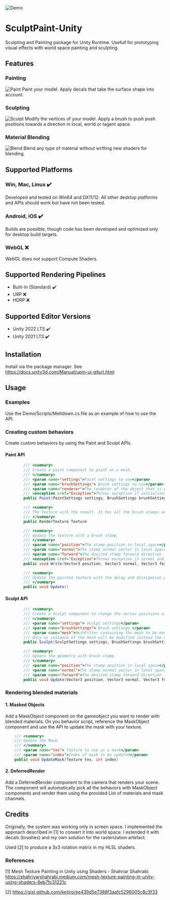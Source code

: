 ![Demo](Docs/LavaDemo.gif)
# SculptPaint-Unity
Sculpting and Painting package for Unity Runtime. Usefull for prototyping visual effects with world space painting and sculpting.

## Features
### **Painting**
![Paint](Docs/Stamp.png)
Paint your model. Apply decals that take the surface shape into account. 

### **Sculpting**
![Sculpt](Docs/Sculpt.png)
Modify the vertices of your model. Apply a brush to push push positions towards a direction in local, world or tagent space.

### **Material Blending**
![Blend](Docs/Blend.png)
Blend any type of material without writting new shaders for blending.

## Supported Platforms
### Win, Mac, Linux :heavy_check_mark: 
Developed and tested on Win64 and DX11/12. All other desktop platforms and APIs should work but have not been tested.

### Android, iOS ✔️
Builds are possible, though code has been developed and optimized only for desktop build targets.

### WebGL ❌
WebGL does not support Compute Shaders.

## Supported Rendering Pipelines
* Built-In (Standard) ✔️
* URP ❌
* HDRP ❌

## Supported Editor Versions
* Unity 2022 LTS ✔️
* Unity 2021 LTS ✔️

## Installation
Install via the package manager. See https://docs.unity3d.com/Manual/upm-ui-giturl.html

## Usage
### Examples
Use the Demo/Scripts/Meltdown.cs file as an example of how to use the API.

### Creating custom behaviors
Create custom behaviors by using the Paint and Sculpt APIs.
#### Paint API
```csharp
        /// <summary>
        /// Create a paint component to paint on a mesh.
        /// </summary>
        /// <param name="settings">Paint settings to use</param>
        /// <param name="brushSettings"> Brush settings to use</param>
        /// <param name="renderer">The renderer of the object that is painted</param>
        /// <exception cref="Exception">Throws exception if initialization fails</exception>
        public Paint(PaintSettings settings, BrushSettings brushSettings, MeshRenderer renderer)

        /// <summary>
        /// The texture with the result. It has all the brush stamps accumulated.
        /// </summary>
        public RenderTexture Texture

        /// <summary>
        /// Update the texture with a brush stamp.
        /// </summary>
        /// <param name="position">The stamp position in local space</param>
        /// <param name="normal">The stamp normal vector in local space</param>
        /// <param name="forward">The desired stamp forward direction in local space</param>
        /// <exception cref="Exception">Throws exception if normal and forward are equal.</exception>
        public void Write(Vector3 position, Vector3 normal, Vector3 forward)

        /// <summary>
        /// Update the painted texture with the delay and dissipation parameters. Call this once per frame.
        /// </summary>
        public void Update()
```
#### Sculpt API
```csharp
        /// <summary>
        /// Create a Sculpt component to change the vertex positions of a mesh.
        /// </summary>
        /// <param name="settings"> Sculpt settings</param>
        /// <param name="brushSettings"> Brush settings </param>
        /// <param name="mesh">MeshFilter containing the mesh to be modifier. 
        /// Only an instance of the mesh will be modified instead the original mesh.</param>
        public Sculpt(SculptSettings settings, BrushSettings brushSettings, MeshFilter mesh)

        /// <summary>
        /// Update the geometry with brush stamp.
        /// </summary>
        /// <param name="position">The stamp position in local space</param>
        /// <param name="normal">The stamp normal vector in local space</param>
        /// <param name="forward">The desired stamp forward direction in local space</param>
        public void Update(Vector3 position, Vector3 normal, Vector3 forward)
```
### Rendering blended materials
#### 1. Masked Objects
Add a MaskObject component on the gameobject you want to render with blended materials. On you behavior script, reference the MaskObject component and use the API to update the mask with your texture.
```csharp
    /// <summary>
    /// Update the Mask.
    /// </summary>
    /// <param name="tex"> Texture to use as a mask</param>
    /// <param name="index">Index of mask to be updated</param>
    public void UpdateMask(Texture tex, int index)
```

#### 2. DeferredRender
Add a DeferredRender component to the camera that renders your scene. The component will automatically pick all the behaviors with MaskObject components and render them using the provided List of materials and mask channels.

## Credits
Originally, the system was working only in screen space. I implemented the approach described in [1] to convert it into world space. I extended it with decals (brushes) and my own solution for the rasterization artefact.

Used [2] to produce a 3x3 rotation matrix in my HLSL shaders.
### References
[1] Mesh Texture Painting in Unity using Shaders - Shahriar Shahrabi. https://shahriyarshahrabi.medium.com/mesh-texture-painting-in-unity-using-shaders-8eb7fc31221c

[2] https://gist.github.com/keijiro/ee439d5e7388f3aafc5296005c8c3f33
